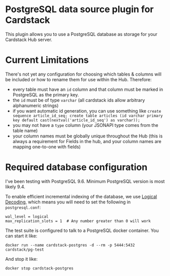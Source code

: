 # PostgreSQL data source plugin for Cardstack

This plugin allows you to use a PostgreSQL database as storage for your Cardstack Hub server.

# Current Limitations

There's not yet any configuration for choosing which tables & columns will be included or how to rename them for use within the Hub. Therefore:
 - every table must have an `id` column and that column must be marked in PostgreSQL as the primary key.
 - the `id` must be of type `varchar` (all cardstack ids allow arbitrary alphanumeric strings)
 - if you want automatic id generation, you can use something like
   `create sequence article_id_seq; create table articles (id varchar primary key default cast(nextval('article_id_seq') as varchar));`
 - you may not have a `type` column (your JSONAPI type comes from the table name)
 - your column names must be globally unique throughout the Hub (this is always a requirement for Fields in the hub, and your column names are mapping one-to-one with fields)

# Required database configuration

I've been testing with PostgreSQL 9.6. Minimum PostgreSQL version is most likely 9.4.

To enable efficient incremental indexing of the database, we use [Logical Decoding](https://www.postgresql.org/docs/9.6/static/logicaldecoding.html), which means you will need to set the following in `postgresql.conf`:

    wal_level = logical
    max_replication_slots = 1  # Any number greater than 0 will work

The test suite is configured to talk to a PostgreSQL docker container. You can start it like:

    docker run --name cardstack-postgres -d --rm -p 5444:5432 cardstack/pg-test

And stop it like:

    docker stop cardstack-postgres
